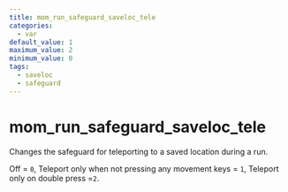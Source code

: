 ```yaml
---
title: mom_run_safeguard_saveloc_tele
categories:
  - var
default_value: 1
maximum_value: 2
minimum_value: 0
tags:
  - saveloc
  - safeguard
---
```


# mom_run_safeguard_saveloc_tele

Changes the safeguard for teleporting to a saved location during a run.

Off = `0`, Teleport only when not pressing any movement keys = `1`, Teleport only on double press =`2`.

